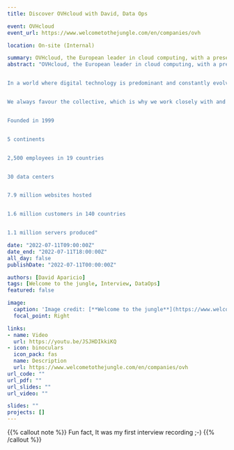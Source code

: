 ```yaml
---
title: Discover OVHcloud with David, Data Ops

event: OVHcloud
event_url: https://www.welcometothejungle.com/en/companies/ovh

location: On-site (Internal)

summary: OVHcloud, the European leader in cloud computing, with a presence in 15 countries and customers in 100, provides secure, reliable and accessible hosting and cloud solutions.
abstract: "OVHcloud, the European leader in cloud computing, with a presence in 15 countries and customers in 100, provides secure, reliable and accessible hosting and cloud solutions.


In a world where digital technology is predominant and constantly evolving, we at OVHcloud believe that the future lies in an open cloud ecosystem, which allows users to fully choose how they want to manage their data.


We always favour the collective, which is why we work closely with and for our ecosystem, which is made up of our customers, our partners, institutional players and of course our employees.


Founded in 1999


5 continents


2,500 employees in 19 countries


30 data centers


7.9 million websites hosted


1.6 million customers in 140 countries


1.1 million servers produced"

date: "2022-07-11T09:00:00Z"
date_end: "2022-07-11T18:00:00Z"
all_day: false
publishDate: "2022-07-11T00:00:00Z"

authors: [David Aparicio]
tags: [Welcome to the jungle, Interview, DataOps]
featured: false

image:
  caption: 'Image credit: [**Welcome to the jungle**](https://www.welcometothejungle.com/en/companies/ovh)'
  focal_point: Right

links:
- name: Video
  url: https://youtu.be/JSJHDIkkiKQ
- icon: binoculars
  icon_pack: fas
  name: Description
  url: https://www.welcometothejungle.com/en/companies/ovh
url_code: ""
url_pdf: ""
url_slides: ""
url_video: ""

slides: ""
projects: []
---
```


{{% callout note %}}
Fun fact, It was my first interview recording ;-)
{{% /callout %}}
